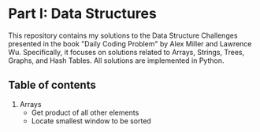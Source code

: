 # Part I: Data Structures

This repository contains my solutions to the Data Structure Challenges presented in the book "Daily Coding Problem" by Alex Miller and Lawrence Wu. Specifically, it focuses on solutions related to Arrays, Strings, Trees, Graphs, and Hash Tables. All solutions are implemented in Python.

## Table of contents
1. Arrays
    - Get product of all other elements
    - Locate smallest window to be sorted